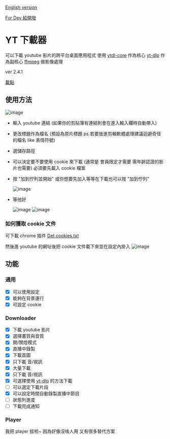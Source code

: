 [English version](/README_en.md)

[For Dev 給開發](/README_dev.md)

# YT 下載器

可以下載 youtube 影片的跨平台桌面應用程式
使用 [ytdl-core]('https://github.com/fent/node-ytdl-core') 作為核心 [yt-dlp]('https://github.com/ytdl-org/yt-dlp') 作為副核心 [ffmpeg]('https://www.ffmpeg.org/') 做影像處理

ver 2.4.1

[載點](https://github.com/7Red4/ytDownloader/releases)

## 使用方法

![image](https://user-images.githubusercontent.com/40208491/135762957-3d458ea7-9fbe-4844-a01f-402c1a339b28.png)

- 輸入 youtube 連結 (如果你的剪貼簿有連結則會在進入輸入欄時自動帶入)
- 更改標題作為檔名 (預設為原片標題 ps.若要放進剪輯軟體處理建議迴避奇怪的檔名 like 表情符號)
- 選儲存路徑
- 可以決定要不要使用 cookie 來下載 (通常是 會員限定才需要 需年齡認證的影片也需要)
  必須要先載入 cookie 檔案
- 按 "加到佇列並開始" 或你想要先加入等等在下載也可以按 "加到佇列"

  ![image](https://user-images.githubusercontent.com/40208491/135763292-341124ea-bac8-41cc-bc07-74288dbed72d.png)

- 等他好

  ![image](https://user-images.githubusercontent.com/40208491/135763312-666ca46b-172f-48f5-ac33-b25367959d1f.png)
  ![image](https://user-images.githubusercontent.com/40208491/135763533-25b37179-fa5f-4725-813a-68a3f5109a16.png)

### 如何獲取 cookie 文件

可下載 chrome 插件 [Get cookies.txt](https://chrome.google.com/webstore/detail/get-cookiestxt/bgaddhkoddajcdgocldbbfleckgcbcid)

然後進 youtube 的網址後把 cookie 文件載下來並在設定內掛入
![image](https://user-images.githubusercontent.com/40208491/135763245-013e46c4-cbd8-44d8-b834-3180a82e57ac.png)

## 功能

### 通用

- [x] 可以使用設定
- [x] 能夠在背景運行
- [x] 可設定 cookie

### Downloader

- [x] 下載 youtube 影片
- [x] 選擇畫質與音質
- [x] 開/關燈模式
- [x] 直播中錄製
- [x] 下載首圖
- [x] 只下載 音/視訊
- [x] 大量下載
- [x] 只下載 音/視訊
- [x] 可選擇使用 [yt-dlp](https://github.com/ytdl-org/yt-dlp) 的方法下載
- [ ] 可以選定下載片段
- [x] 可以設定時間自動錄製直播中節目
- [ ] 狀態列進度
- [ ] 下載完成通知

### Player

我把 player 拔啦~ 因為好像沒啥人用 又有很多替代方案
